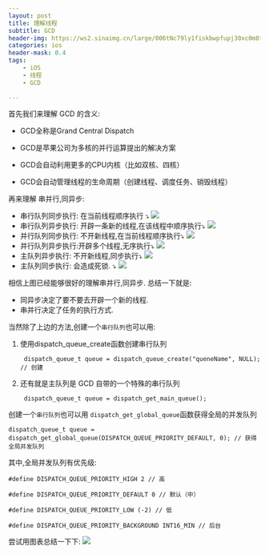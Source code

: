 ```yaml
---
layout: post
title: 理解线程
subtitle: GCD
header-img: https://ws2.sinaimg.cn/large/006tNc79ly1fiskbwpfupj30xc0m8td6.jpg
categories: ios
header-mask: 0.4
tags: 
    - iOS
    - 线程
    - GCD
   
---
```


首先我们来理解 GCD 的含义:

- GCD全称是Grand Central Dispatch

- GCD是苹果公司为多核的并行运算提出的解决方案

- GCD会自动利用更多的CPU内核（比如双核、四核）

- GCD会自动管理线程的生命周期（创建线程、调度任务、销毁线程）

再来理解 串并行,同异步:

- 串行队列同步执行: 在当前线程顺序执行 ⤵️
![](http://o6ledomfy.bkt.clouddn.com/20170822150339729720943.jpg)
- 串行队列异步执行: 开辟一条新的线程,在该线程中顺序执行⤵️
![](http://o6ledomfy.bkt.clouddn.com/20170822150339743032748.jpg)
- 并行队列同步执行: 不开新线程,在当前线程顺序执行⤵️
![](http://o6ledomfy.bkt.clouddn.com/20170822150339755239035.jpg)
- 并行队列异步执行:开辟多个线程,无序执行⤵️
![](http://o6ledomfy.bkt.clouddn.com/20170822150339770379791.jpg)
- 主队列异步执行: 不开新线程,同步执行⤵️
![](http://o6ledomfy.bkt.clouddn.com/20170822150339789630387.jpg)
- 主队列同步执行: 会造成死锁. ⤵️
![](http://o6ledomfy.bkt.clouddn.com/20170822150339794466571.jpg)

相信上图已经能够很好的理解串并行,同异步.
总结一下就是: 

- 同异步决定了要不要去开辟一个新的线程.
- 串并行决定了任务的执行方式.

当然除了上边的方法,创建一个`串行队列`也可以用:
	
1. 使用dispatch_queue_create函数创建串行队列
	
		dispatch_queue_t queue = dispatch_queue_create("queneName", NULL); // 创建
	
2. 还有就是主队列是 GCD 自带的一个特殊的串行队列  

		dispatch_queue_t queue = dispatch_get_main_queue();
	
创建一个`串行队列`也可以用
`dispatch_get_global_queue`函数获得全局的并发队列  
	
	dispatch_queue_t queue = dispatch_get_global_queue(DISPATCH_QUEUE_PRIORITY_DEFAULT, 0); // 获得全局并发队列
其中,全局并发队列有优先级:
 
	#define DISPATCH_QUEUE_PRIORITY_HIGH 2 // 高
 
	#define DISPATCH_QUEUE_PRIORITY_DEFAULT 0 // 默认（中）
 
	#define DISPATCH_QUEUE_PRIORITY_LOW (-2) // 低
 
	#define DISPATCH_QUEUE_PRIORITY_BACKGROUND INT16_MIN // 后台

尝试用图表总结一下下:
![](http://o6ledomfy.bkt.clouddn.com/20170822150339939537875.jpg)



